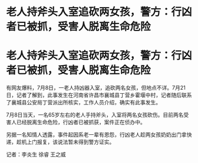 # 老人持斧头入室追砍两女孩，警方：行凶者已被抓，受害人脱离生命危险

# 老人持斧头入室追砍两女孩，警方：行凶者已被抓，受害人脱离生命危险

有网友爆料，7月8日，一老人持凶器入室，追砍两名女孩，但地点不详。7月21日，记者了解到，此事发生在河南省许昌市襄城县丁营乡霍堰中村，记者随后联系了襄城县公安局丁营派出所核实，工作人员介绍，确实有此事发生。

7月8日当天，一名65岁左右的老人手持斧头，入室将两名女孩砍伤。目前两名受害人已经脱离生命危险，行凶者已被抓获，案件正在侦办中。

另据一名知情人透露，事件起因系老一辈有恩怨，行凶老人趁两女孩奶奶出门拿快递，趁机上门报复，该说法暂未得到警方证实。

记者：李炎生 徐睿 王之威

